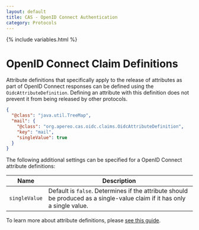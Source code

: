 ```yaml
---
layout: default
title: CAS - OpenID Connect Authentication
category: Protocols
---
```

{% include variables.html %}

# OpenID Connect Claim Definitions

Attribute definitions that specifically apply to the release of attributes as part of OpenID Connect responses can be
defined using the `OidcAttributeDefinition`. Defining an attribute with this definition does not
prevent it from being released by other protocols.

```json
{
  "@class": "java.util.TreeMap",
  "mail": {
    "@class": "org.apereo.cas.oidc.claims.OidcAttributeDefinition",
    "key": "mail",
    "singleValue": true
  }
}
```

The following additional settings can be specified for a OpenID Connect attribute definitions:

| Name          | Description                                                                                                               |
|---------------|---------------------------------------------------------------------------------------------------------------------------|
| `singleValue` | Default is `false`. Determines if the attribute should be produced as a single-value claim if it has only a single value. |

To learn more about attribute definitions, please [see this guide](../integration/Attribute-Definitions.html).
